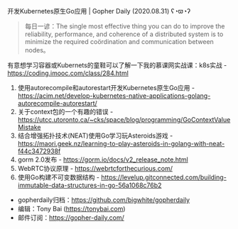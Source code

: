 开发Kubernetes原生Go应用 | Gopher Daily (2020.08.31) ʕ◔ϖ◔ʔ

>每日一谚：The single most effective thing you can do to improve the reliability, performance, and coherence of a distributed system is to minimize the required coördination and communication between nodes。

有意想学习容器或Kubernets的童鞋可以了解一下我的慕课网实战课：k8s实战 - https://coding.imooc.com/class/284.html

1. 使用autorecompile和autorestart开发Kubernetes原生Go应用 - https://acim.net/develop-kubernetes-native-applications-golang-autorecompile-autorestart/
2. 关于context包的一个有趣的错误 - https://utcc.utoronto.ca/~cks/space/blog/programming/GoContextValueMistake
3. 结合增强拓扑技术(NEAT)使用Go学习玩Asteroids游戏 - https://maori.geek.nz/learning-to-play-asteroids-in-golang-with-neat-f44c3472938f
4. gorm 2.0发布 - https://gorm.io/docs/v2_release_note.html
5. WebRTC协议原理 - https://webrtcforthecurious.com/
6. 使用Go构建不可变数据结构 - https://levelup.gitconnected.com/building-immutable-data-structures-in-go-56a1068c76b2

* gopherdaily归档：https://github.com/bigwhite/gopherdaily
* 编辑：Tony Bai (https://tonybai.com)
* 邮件订阅：https://gopher-daily.com/



